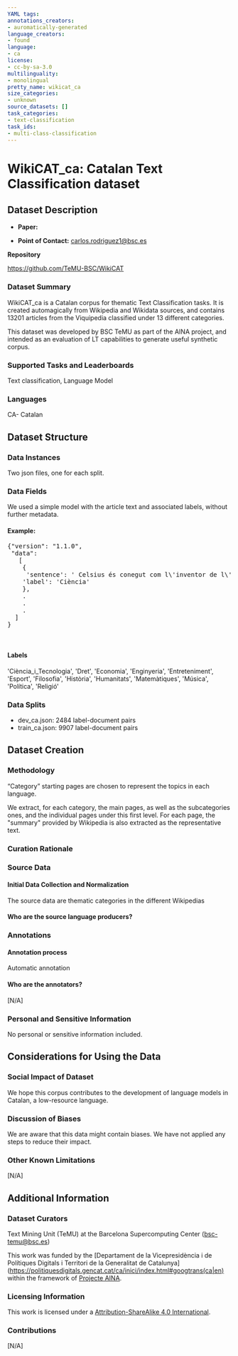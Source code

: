 ```yaml
---
YAML tags:
annotations_creators:
- auromatically-generated
language_creators:
- found
language:
- ca
license:
- cc-by-sa-3.0
multilinguality:
- monolingual
pretty_name: wikicat_ca
size_categories:
- unknown
source_datasets: []
task_categories:
- text-classification
task_ids:
- multi-class-classification
---
```


# WikiCAT_ca: Catalan Text Classification dataset


## Dataset Description

- **Paper:** 

- **Point of Contact:** carlos.rodriguez1@bsc.es


**Repository**

https://github.com/TeMU-BSC/WikiCAT


### Dataset Summary

WikiCAT_ca is a Catalan corpus for thematic Text Classification tasks. It is created automagically from Wikipedia and Wikidata sources, and contains 13201 articles from the Viquipedia classified under 13 different categories.

This dataset was developed by BSC TeMU as part of the AINA project, and intended as an evaluation of LT capabilities to generate useful synthetic corpus.

### Supported Tasks and Leaderboards

Text classification, Language Model

### Languages

CA- Catalan

## Dataset Structure

### Data Instances

Two json files, one for each split.

### Data Fields

We used a simple model with the article text and associated labels, without further metadata.

#### Example:

<pre>
{"version": "1.1.0",
 "data":
   [
    {
     'sentence': ' Celsius és conegut com l\'inventor de l\'escala centesimal del termòmetre. Encara que aquest instrument és un invent molt antic, la història de la seva gradació és molt més capritxosa. Durant el segle xvi era graduat com "fred" col·locant-lo (...)', 
    'label': 'Ciència'
    },
    .
    .
    .
  ]
}


</pre>

#### Labels

'Ciència_i_Tecnologia', 'Dret', 'Economia', 'Enginyeria', 'Entreteniment', 'Esport', 'Filosofia', 'Història', 'Humanitats', 'Matemàtiques', 'Música', 'Política', 'Religió'

### Data Splits

* dev_ca.json: 2484 label-document pairs
* train_ca.json:  9907 label-document pairs


## Dataset Creation

### Methodology


“Category” starting pages are chosen to represent the topics in each language.

We extract, for each category, the main pages, as well as the subcategories ones, and the individual pages under this first level.
For each page, the "summary" provided by Wikipedia is also extracted as the representative text.

### Curation Rationale



### Source Data

#### Initial Data Collection and Normalization

The source data are thematic categories in the different Wikipedias

#### Who are the source language producers?


### Annotations

#### Annotation process
Automatic annotation

#### Who are the annotators?

[N/A]

### Personal and Sensitive Information

No personal or sensitive information included.

## Considerations for Using the Data

### Social Impact of Dataset

We hope this corpus contributes to the development of language models in Catalan, a low-resource language.

### Discussion of Biases

We are aware that this data might contain biases. We have not applied any steps to reduce their impact.

### Other Known Limitations

[N/A]

## Additional Information

### Dataset Curators

Text Mining Unit (TeMU) at the Barcelona Supercomputing Center (bsc-temu@bsc.es)

This work was funded by the [Departament de la Vicepresidència i de Polítiques Digitals i Territori de la Generalitat de Catalunya](https://politiquesdigitals.gencat.cat/ca/inici/index.html#googtrans(ca|en) within the framework of [Projecte AINA](https://politiquesdigitals.gencat.cat/ca/economia/catalonia-ai/aina).

### Licensing Information

This work is licensed under a <a rel="license" href="https://creativecommons.org/licenses/by-sa/4.0/">Attribution-ShareAlike 4.0 International</a>.

### Contributions

[N/A]
